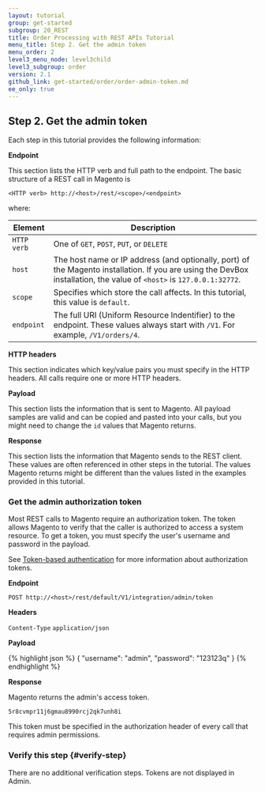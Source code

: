 ```yaml
---
layout: tutorial
group: get-started
subgroup: 20_REST
title: Order Processing with REST APIs Tutorial
menu_title: Step 2. Get the admin token
menu_order: 2
level3_menu_node: level3child
level3_subgroup: order
version: 2.1
github_link: get-started/order/order-admin-token.md
ee_only: true
---
```

## Step 2. Get the admin token

Each step in this tutorial provides the following information:

**Endpoint**

This section lists the HTTP verb and full path to the endpoint. The basic structure of a REST call in Magento is

`<HTTP verb> http://<host>/rest/<scope>/<endpoint>`

where:

Element | Description
--- | ---
`HTTP verb` | One of `GET`, `POST`, `PUT`, or `DELETE`
`host` | The host name or IP address (and optionally, port) of the Magento installation. If you are using the DevBox installation, the value of `<host>` is `127.0.0.1:32772`.
`scope` | Specifies which store the call affects. In this tutorial, this value is `default`.
`endpoint` | The full URI (Uniform Resource Indentifier) to the endpoint. These values always start with `/V1`. For example, `/V1/orders/4`.

**HTTP headers**

This section indicates which key/value pairs you must specify in the HTTP headers. All calls require one or more HTTP headers.

**Payload**

This section lists the information that is sent to Magento. All payload samples are valid and can be copied and pasted into your calls, but you might need to change the `id` values that Magento returns.

**Response**

This section lists the information that Magento sends to the REST client. These values are often referenced in other steps in the tutorial. The values Magento returns might be different than the values listed in the examples provided in this tutorial.

### Get the admin authorization token

Most REST calls to Magento require an authorization token. The token allows Magento to verify that the caller is authorized to access a system resource. To get a token, you must specify the user's username and password in the payload.

See [Token-based authentication]({{page.baseurl}}get-started/authentication/gs-authentication-token.md) for more information about authorization tokens.

**Endpoint**

`POST http://<host>/rest/default/V1/integration/admin/token`

**Headers**

`Content-Type` `application/json`

**Payload**

{% highlight json %}
{
"username": "admin",
"password": "123123q"
}
{% endhighlight %}

**Response**

Magento returns the admin's access token.

`5r8cvmpr11j6gmau8990rcj2qk7unh8i`

This token must be specified in the authorization header of every call that requires admin permissions.

### Verify this step {#verify-step}

There are no additional verification steps. Tokens are not displayed in Admin.
